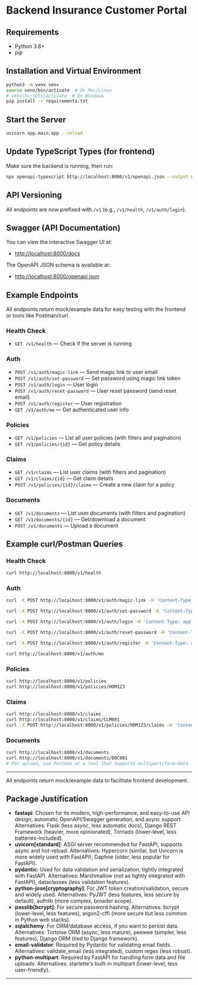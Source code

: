 # Backend Insurance Customer Portal

## Requirements
- Python 3.8+
- pip

## Installation and Virtual Environment

```bash
python3 -m venv venv
source venv/bin/activate  # On Mac/Linux
# venv\Scripts\activate  # On Windows
pip install -r requirements.txt
```

## Start the Server

```bash
uvicorn app.main:app --reload
```

## Update TypeScript Types (for frontend)

Make sure the backend is running, then run:

```bash
npx openapi-typescript http://localhost:8000/v1/openapi.json --output src/types/openapi-types.ts
```

## API Versioning

All endpoints are now prefixed with `/v1` (e.g., `/v1/health`, `/v1/auth/login`).

## Swagger (API Documentation)

You can view the interactive Swagger UI at:
- [http://localhost:8000/docs](http://localhost:8000/docs)

The OpenAPI JSON schema is available at:
- [http://localhost:8000/openapi.json](http://localhost:8000/openapi.json)

## Example Endpoints

All endpoints return mock/example data for easy testing with the frontend or tools like Postman/curl.

### Health Check
- `GET /v1/health` — Check if the server is running

### Auth
- `POST /v1/auth/magic-link` — Send magic link to user email
- `POST /v1/auth/set-password` — Set password using magic link token
- `POST /v1/auth/login` — User login
- `POST /v1/auth/reset-password` — User reset password (send reset email)
- `POST /v1/auth/register` — User registration
- `GET /v1/auth/me` — Get authenticated user info

### Policies
- `GET /v1/policies` — List all user policies (with filters and pagination)
- `GET /v1/policies/{id}` — Get policy details

### Claims
- `GET /v1/claims` — List user claims (with filters and pagination)
- `GET /v1/claims/{id}` — Get claim details
- `POST /v1/policies/{id}/claims` — Create a new claim for a policy

### Documents
- `GET /v1/documents` — List user documents (with filters and pagination)
- `GET /v1/documents/{id}` — Get/download a document
- `POST /v1/documents` — Upload a document

## Example curl/Postman Queries

### Health Check
```bash
curl http://localhost:8000/v1/health
```

### Auth
```bash
curl -X POST http://localhost:8000/v1/auth/magic-link -H 'Content-Type: application/json' -d '{"email": "user@example.com"}'

curl -X POST http://localhost:8000/v1/auth/set-password -H 'Content-Type: application/json' -d '{"token": "sometoken", "password": "newpassword"}'

curl -X POST http://localhost:8000/v1/auth/login -H 'Content-Type: application/json' -d '{"email": "user@example.com", "password": "password"}'

curl -X POST http://localhost:8000/v1/auth/reset-password -H 'Content-Type: application/json' -d '{"email": "user@example.com"}'

curl -X POST http://localhost:8000/v1/auth/register -H 'Content-Type: application/json' -d '{"first_name": "John", "last_name": "Doe", "birth_date": "1990-01-01", "document_id": "NRT123456", "email": "user@example.com", "address": "123 Main St", "user_id": "USR001", "username": "johndoe", "phone": "+123456789", "password": "password"}'

curl http://localhost:8000/v1/auth/me
```

### Policies
```bash
curl http://localhost:8000/v1/policies
curl http://localhost:8000/v1/policies/HOM123
```

### Claims
```bash
curl http://localhost:8000/v1/claims
curl http://localhost:8000/v1/claims/CLM001
curl -X POST http://localhost:8000/v1/policies/HOM123/claims -H 'Content-Type: application/json' -d '{"description": "Water damage in kitchen"}'
```

### Documents
```bash
curl http://localhost:8000/v1/documents
curl http://localhost:8000/v1/documents/DOC001
# For upload, use Postman or a tool that supports multipart/form-data
```

---

All endpoints return mock/example data to facilitate frontend development.

## Package Justification

- **fastapi**: Chosen for its modern, high-performance, and easy-to-use API design, automatic OpenAPI/Swagger generation, and async support. Alternatives: Flask (less async, less automatic docs), Django REST Framework (heavier, more opinionated), Tornado (lower-level, less batteries-included).
- **uvicorn[standard]**: ASGI server recommended for FastAPI, supports async and hot-reload. Alternatives: Hypercorn (similar, but Uvicorn is more widely used with FastAPI), Daphne (older, less popular for FastAPI).
- **pydantic**: Used for data validation and serialization, tightly integrated with FastAPI. Alternatives: Marshmallow (not as tightly integrated with FastAPI), dataclasses (less validation features).
- **python-jose[cryptography]**: For JWT token creation/validation, secure and widely used. Alternatives: PyJWT (less features, less secure by default), authlib (more complex, broader scope).
- **passlib[bcrypt]**: For secure password hashing. Alternatives: bcrypt (lower-level, less features), argon2-cffi (more secure but less common in Python web stacks).
- **sqlalchemy**: For ORM/database access, if you want to persist data. Alternatives: Tortoise ORM (async, less mature), peewee (simpler, less features), Django ORM (tied to Django framework).
- **email-validator**: Required by Pydantic for validating email fields. Alternatives: validate_email (less integrated), custom regex (less robust).
- **python-multipart**: Required by FastAPI for handling form data and file uploads. Alternatives: starlette's built-in multipart (lower-level, less user-friendly).

--- 